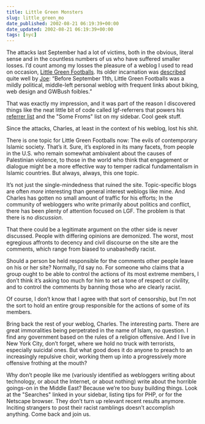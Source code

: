 ```yaml
---
title: Little Green Monsters
slug: little_green_mo
date_published: 2002-08-21 06:19:39+00:00
date_updated: 2002-08-21 06:19:39+00:00
tags: [nyc]
---
```

The attacks last September had a lot of victims, both in the obvious, literal sense and in the countless numbers of us who have suffered smaller losses. I’d count among my losses the pleasure of a weblog I used to read on occasion, [Little Green Footballs](http://littlegreenfootballs.com/weblog/). Its older incarnation was [described](http://www.metafilter.com/mefi/19319#326698) quite well by [Joe](http://www.joemaller.com/): “Before September 11th, Little Green Footballs was a mildly political, middle-left personal weblog with frequent links about biking, web design and GWBush foibles.”

That was exactly my impression, and it was part of the reason I discovered things like the neat little bit of code called lgf-referrers that powers his [referrer list](http://littlegreenfootballs.com/weblog/ref.php) and the "Some Froms" list on my sidebar. Cool geek stuff.

Since the attacks, Charles, at least in the context of his weblog, lost his shit.

There is one topic for Little Green Footballs now: The evils of contemporary Islamic society. That’s it. Sure, it’s explored in its many facets, from people in the U.S. who remain somewhat ambivalent about the causes of Palestinian violence, to those in the world who think that engagement or dialogue might be a more effective way to temper radical fundamentalism in Islamic countries. But always, always, this one topic.

It’s not just the single-mindedness that ruined the site. Topic-specific blogs are often *more* interesting than general interest weblogs like mine. And Charles has gotten no small amount of traffic for his efforts; In the community of webloggers who write primarily about politics and conflict, there has been plenty of attention focused on LGF. The problem is that there is no *discussion*.

That there could be a legitimate argument on the other side is never discussed. People with differing opinions are demonized. The worst, most egregious affronts to decency and civil discourse on the site are the comments, which range from biased to unabashedly racist.

Should a person be held responsible for the comments other people leave on his or her site? Normally, I’d say no. For someone who claims that a group ought to be able to control the actions of its most extreme members, I don’t think it’s asking too much for him to set a tone of respect or civility, and to control the comments by banning those who are clearly racist.

Of course, I don’t know that I agree with that sort of censorship, but I’m not the sort to hold an entire group responsible for the actions of some of its members.

Bring back the rest of your weblog, Charles. The interesting parts. There are great immoralities being perpetrated in the name of Islam, no question. I find any government based on the rules of a religion offensive. And I live in New York City, don’t forget, where we hold no truck with terrorists, especially suicidal ones. But what good does it do anyone to preach to an increasingly repulsive choir, working them up into a progressively more offensive frothing at the mouth?

Why don’t people like me (variously identified as webloggers writing about technology, or about the Internet, or about nothing) write about the horrible goings-on in the Middle East? Because we’re too busy building things. Look at the "Searches" linked in your sidebar, listing tips for PHP, or for the Netscape browser. They don’t turn up relevant recent results anymore. Inciting strangers to post their racist ramblings doesn’t accomplish anything. Come back and join us.
